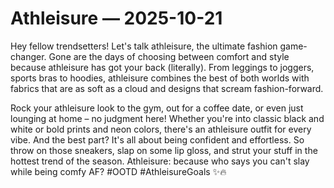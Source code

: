 # Athleisure — 2025-10-21

Hey fellow trendsetters! Let's talk athleisure, the ultimate fashion game-changer. Gone are the days of choosing between comfort and style because athleisure has got your back (literally). From leggings to joggers, sports bras to hoodies, athleisure combines the best of both worlds with fabrics that are as soft as a cloud and designs that scream fashion-forward.

Rock your athleisure look to the gym, out for a coffee date, or even just lounging at home – no judgment here! Whether you're into classic black and white or bold prints and neon colors, there's an athleisure outfit for every vibe. And the best part? It's all about being confident and effortless. So throw on those sneakers, slap on some lip gloss, and strut your stuff in the hottest trend of the season. Athleisure: because who says you can't slay while being comfy AF? #OOTD #AthleisureGoals ✨🔥
